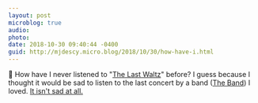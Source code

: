 ```yaml
---
layout: post
microblog: true
audio: 
photo: 
date: 2018-10-30 09:40:44 -0400
guid: http://mjdescy.micro.blog/2018/10/30/how-have-i.html
---
```

🎵 How have I never listened to "[The Last Waltz](https://en.m.wikipedia.org/wiki/The_Last_Waltz)" before? I guess because I thought it would be sad to listen to the last concert by a band ([The Band](https://en.m.wikipedia.org/wiki/The_Band)) I loved. [It isn't sad at all.](https://itunes.apple.com/us/album/the-last-waltz/705585893)
